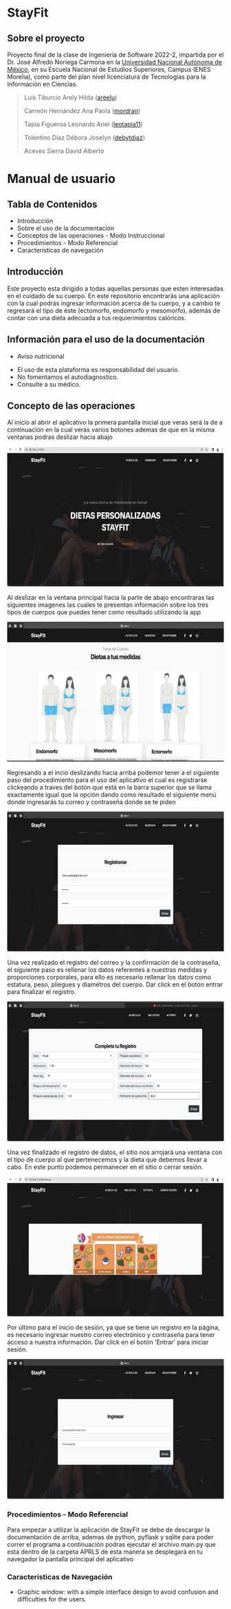 # StayFit

## Sobre el proyecto
Proyecto final de la clase de Ingeniería de Software 2022-2, impartida por el Dr. José Alfredo Noriega Carmona en la [Universidad Nacional  Autónoma de México](https://www.unam.mx/), en su Escuela Nacional de Estudios Superiores, Campus (ENES Morelia), como parte del plan nivel licenciatura de Tecnologías para la Información en Ciencias.
> 
> Luis Tiburcio Arely Hilda  ([areelu](https://github.com/areelu))
> 
> Carreón Hernández Ana Paola ([mordran](https://github.com/mordran))
> 
> Tapia Figueroa Leonardo Ariel ([leotapia11](https://github.com/leotapia11))
> 
> Tolentino Díaz Débora Joselyn ([debytdiaz](https://github.com/Debytd))
> 
> Aceves Sierra David Alberto  

# Manual de usuario

## Tabla de Contenidos
* Introducción
* Sobre el uso de la documentación
* Conceptos de las operaciones - Modo Instruccional
* Procedimientos - Modo Referencial
* Características de navegación

## Introducción
Este proyecto esta dirigido a todas aquellas personas que esten interesadas en el cuidado de su cuerpo. En este repositorio encontrarás una aplicación con la cual podrás ingresar información acerca de tu cuerpo, y a cambio te regresará el tipo de éste (ectomorfo, endomorfo y mesomorfo), además de contar con una dieta adecuada a tus requierimientos calóricos.

## Información para el uso de la documentación

* Aviso nutricional
- El uso de esta plataforma es responsabilidad del usuario.
- No fomentamos el autodiagnostico.
- Consulte a su médico.

## Concepto de las operaciones
Al inicio al abrir el aplicativo la primera pantalla inicial que veras será la de a continuación en la cual verás varios botones ademas de que en la misma ventanas podras deslizar hacia abajo 

<img src="StayFit_2.png" width="624" height="324">

Al deslizar en la ventana principal hacia la parte de abajo encontraras las siguientes imagenes las cuales te presentan información sobre los tres tipos de cuerpos que puedes tener como resultado utilizando la app

<img src="StayFit_3.png" width="624" height="324">

Regresando a el incio deslizando hacia arriba podemor tener a el siguiente paso del procedimiento para el uso del aplicativo el cual es registrarse clickeando a traves del botón que está en la barra superior que se llama exactamente igual que la opción dando como resultado el siguiente menú donde ingresarás tu correo y contraseña donde se te piden

<img src="StayFit_6.png" width="624" height="324">

Una vez realizado el registro del correo y la confirmación de la contraseña, el siguiente paso es rellenar los datos referentes a nuestras medidas y proporciones corporales, para ello es necesario rellenar los datos como estatura, peso, pliegues y diamétros del cuerpo. Dar click en el botón entrar para finalizar el registro.

<img src="StayFit_5.png" width="624" height="324">

Una vez finalizado el registro de datos, el sitio nos arrojará una ventana con el tipo de cuerpo al que pertenecemos y la dieta que debemos llevar a cabo. En este punto podemos permanecer en el sitio o cerrar sesión.

<img src="StayFit_4.png" width="624" height="324">

Por último para el inicio de sesión, ya que se tiene un registro en la página, es necesario ingresar nuestro correo electrónico y contraseña para tener acceso a nuestra información. Dar click en el botón 'Entrar' para iniciar sesión.

<img src="StayFit_7.png" width="624" height="324">

 
### Procedimientos - Modo Referencial
Para empezar a utilizar la aplicación de StayFit se debe de descargar la documentación de arriba, ademas de python, pyflask y sqlite para poder correr el programa a continuación podras ejecutar el archivo main.py que esta dentro de la carpeta APRLS de esta manera se desplegará en tu navegador la pantalla principal del aplicativo 

### Características de Navegación
* Graphic window: with a simple interface design to avoid confusion and difficulties for the users.
